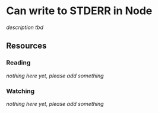 # Can write to STDERR in Node

_description tbd_

## Resources

### Reading

_nothing here yet, please add something_

### Watching

_nothing here yet, please add something_
